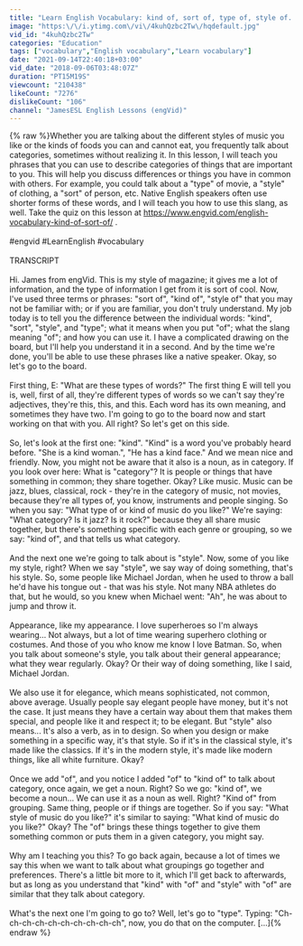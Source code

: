 ```yaml
---
title: "Learn English Vocabulary: kind of, sort of, type of, style of..."
image: "https:\/\/i.ytimg.com\/vi\/4kuhQzbc2Tw\/hqdefault.jpg"
vid_id: "4kuhQzbc2Tw"
categories: "Education"
tags: ["vocabulary","English vocabulary","Learn vocabulary"]
date: "2021-09-14T22:40:18+03:00"
vid_date: "2018-09-06T03:48:07Z"
duration: "PT15M19S"
viewcount: "210438"
likeCount: "7276"
dislikeCount: "106"
channel: "JamesESL English Lessons (engVid)"
---
```

{% raw %}Whether you are talking about the different styles of music you like or the kinds of foods you can and cannot eat, you frequently talk about categories, sometimes without realizing it. In this lesson, I will teach you phrases that you can use to describe categories of things that are important to you. This will help you discuss differences or things you have in common with others. For example, you could talk about a &quot;type&quot; of movie, a &quot;style&quot; of clothing, a &quot;sort&quot; of person, etc. Native English speakers often use shorter forms of these words, and I will teach you how to use this slang, as well. Take the quiz on this lesson at <a rel="nofollow" target="blank" href="https://www.engvid.com/english-vocabulary-kind-of-sort-of/">https://www.engvid.com/english-vocabulary-kind-of-sort-of/</a> .<br /><br />#engvid #LearnEnglish #vocabulary<br /><br />TRANSCRIPT<br /><br />Hi. James from engVid. This is my style of magazine; it gives me a lot of information, and the type of information I get from it is sort of cool. Now, I've used three terms or phrases: &quot;sort of&quot;, &quot;kind of&quot;, &quot;style of&quot; that you may not be familiar with; or if you are familiar, you don't truly understand. My job today is to tell you the difference between the individual words: &quot;kind&quot;, &quot;sort&quot;, &quot;style&quot;, and &quot;type&quot;; what it means when you put &quot;of&quot;; what the slang meaning &quot;of&quot;; and how you can use it. I have a complicated drawing on the board, but I'll help you understand it in a second. And by the time we're done, you'll be able to use these phrases like a native speaker. Okay, so let's go to the board.<br /><br />First thing, E: &quot;What are these types of words?&quot; The first thing E will tell you is, well, first of all, they're different types of words so we can't say they're adjectives, they're this, this, and this. Each word has its own meaning, and sometimes they have two. I'm going to go to the board now and start working on that with you. All right? So let's get on this side.<br /><br />So, let's look at the first one: &quot;kind&quot;. &quot;Kind&quot; is a word you've probably heard before. &quot;She is a kind woman.&quot;, &quot;He has a kind face.&quot; And we mean nice and friendly. Now, you might not be aware that it also is a noun, as in category. If you look over here: What is &quot;category&quot;? It is people or things that have something in common; they share together. Okay? Like music. Music can be jazz, blues, classical, rock - they're in the category of music, not movies, because they're all types of, you know, instruments and people singing. So when you say: &quot;What type of or kind of music do you like?&quot; We're saying: &quot;What category? Is it jazz? Is it rock?&quot; because they all share music together, but there's something specific with each genre or grouping, so we say: &quot;kind of&quot;, and that tells us what category.<br /><br />And the next one we're going to talk about is &quot;style&quot;. Now, some of you like my style, right? When we say &quot;style&quot;, we say way of doing something, that's his style. So, some people like Michael Jordan, when he used to throw a ball he'd have his tongue out - that was his style. Not many NBA athletes do that, but he would, so you knew when Michael went: &quot;Ah&quot;, he was about to jump and throw it.<br /><br />Appearance, like my appearance. I love superheroes so I'm always wearing... Not always, but a lot of time wearing superhero clothing or costumes. And those of you who know me know I love Batman. So, when you talk about someone's style, you talk about their general appearance; what they wear regularly. Okay? Or their way of doing something, like I said, Michael Jordan.<br /><br />We also use it for elegance, which means sophisticated, not common, above average. Usually people say elegant people have money, but it's not the case. It just means they have a certain way about them that makes them special, and people like it and respect it; to be elegant. But &quot;style&quot; also means... It's also a verb, as in to design. So when you design or make something in a specific way, it's that style. So if it's in the classical style, it's made like the classics. If it's in the modern style, it's made like modern things, like all white furniture. Okay?<br /><br />Once we add &quot;of&quot;, and you notice I added &quot;of&quot; to &quot;kind of&quot; to talk about category, once again, we get a noun. Right? So we go: &quot;kind of&quot;, we become a noun... We can use it as a noun as well. Right? &quot;Kind of&quot; from grouping. Same thing, people or if things are together. So if you say: &quot;What style of music do you like?&quot; it's similar to saying: &quot;What kind of music do you like?&quot; Okay? The &quot;of&quot; brings these things together to give them something common or puts them in a given category, you might say.<br /><br />Why am I teaching you this? To go back again, because a lot of times we say this when we want to talk about what groupings go together and preferences. There's a little bit more to it, which I'll get back to afterwards, but as long as you understand that &quot;kind&quot; with &quot;of&quot; and &quot;style&quot; with &quot;of&quot; are similar that they talk about category.<br /><br />What's the next one I'm going to go to? Well, let's go to &quot;type&quot;. Typing: &quot;Ch-ch-ch-ch-ch-ch-ch-ch-ch-ch&quot;, now, you do that on the computer. […]{% endraw %}
